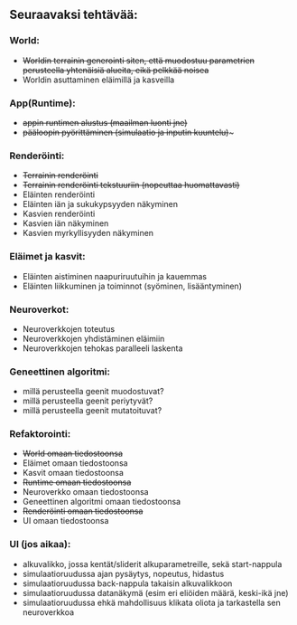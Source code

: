 ## Seuraavaksi tehtävää:

### World:
- ~~Worldin terrainin generointi siten, että muodostuu parametrien perusteella yhtenäisiä alueita, eikä pelkkää noisea~~
- Worldin asuttaminen eläimillä ja kasveilla

### App(Runtime):
- ~~appin runtimen alustus (maailman luonti jne)~~
- ~~pääloopin pyörittäminen (simulaatio ja inputin kuuntelu)~~~

### Renderöinti:
- ~~Terrainin renderöinti~~
- ~~Terrainin renderöinti tekstuuriin (nopeuttaa huomattavasti)~~
- Eläinten renderöinti
- Eläinten iän ja sukukypsyyden näkyminen
- Kasvien renderöinti
- Kasvien iän näkyminen
- Kasvien myrkyllisyyden näkyminen

### Eläimet ja kasvit:
- Eläinten aistiminen naapuriruutuihin ja kauemmas
- Eläinten liikkuminen ja toiminnot (syöminen, lisääntyminen)

### Neuroverkot:
- Neuroverkkojen toteutus
- Neuroverkkojen yhdistäminen eläimiin
- Neuroverkkojen tehokas paralleeli laskenta

### Geneettinen algoritmi:
- millä perusteella geenit muodostuvat?
- millä perusteella geenit periytyvät?
- millä perusteella geenit mutatoituvat?

### Refaktorointi:
- ~~World omaan tiedostoonsa~~
- Eläimet omaan tiedostoonsa
- Kasvit omaan tiedostoonsa
- ~~Runtime omaan tiedostoonsa~~
- Neuroverkko omaan tiedostoonsa
- Geneettinen algoritmi omaan tiedostoonsa
- ~~Renderöinti omaan tiedostoonsa~~
- UI omaan tiedostoonsa

### UI (jos aikaa):
- alkuvalikko, jossa kentät/sliderit alkuparametreille, sekä start-nappula
- simulaatioruudussa ajan pysäytys, nopeutus, hidastus
- simulaatioruudussa back-nappula takaisin alkuvalikkoon
- simulaatioruudussa datanäkymä (esim eri eliöiden määrä, keski-ikä jne)
- simulaatioruudussa ehkä mahdollisuus klikata oliota ja tarkastella sen neuroverkkoa
